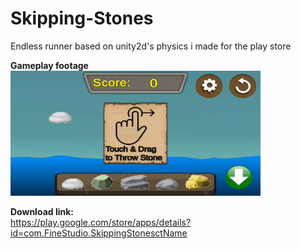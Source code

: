 # Skipping-Stones
Endless runner based on unity2d's physics i made for the play store

<b>Gameplay footage</b> <br/>
<img src="Images/gameplay.gif" width="400" height="200" />

<b>Download link:</b> <br/>
https://play.google.com/store/apps/details?id=com.FineStudio.SkippingStonesctName
